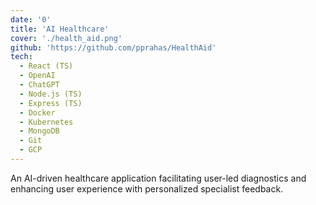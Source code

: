 ```yaml
---
date: '0'
title: 'AI Healthcare'
cover: './health_aid.png'
github: 'https://github.com/pprahas/HealthAid'
tech:
  - React (TS)
  - OpenAI
  - ChatGPT
  - Node.js (TS)
  - Express (TS)
  - Docker
  - Kubernetes
  - MongoDB
  - Git
  - GCP
---
```


An <a>AI-driven healthcare</a> application facilitating user-led diagnostics and enhancing user experience with <a>personalized specialist feedback.</a>
